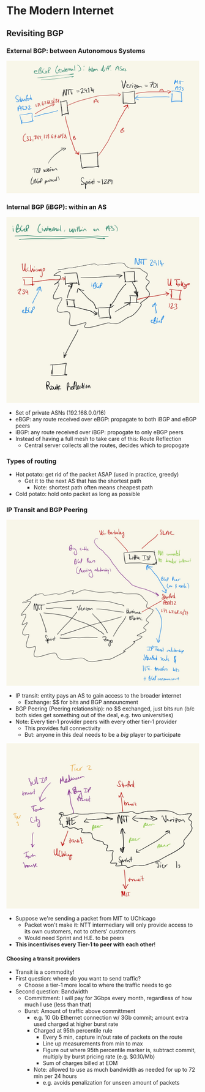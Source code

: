 # The Modern Internet

## Revisiting BGP

### External BGP: between Autonomous Systems

![eBGP topology](./img/2023-01-09-ebgp.jpg)

### Internal BGP (iBGP): within an AS

![iBGP and eBGP topology](./img/2023-01-09-ibgp.jpg)

* Set of private ASNs (192.168.0.0/16)
* eBGP: any route received over eBGP: propagate to both iBGP and eBGP peers
* iBGP: any route received over iBGP: propogate to only eBGP peers
* Instead of having a full mesh to take care of this: Route Reflection
    - Central server collects all the routes, decides which to propogate

### Types of routing

* Hot potato: get rid of the packet ASAP (used in practice, greedy)
    - Get it to the next AS that has the shortest path
        - Note: shortest path often means cheapest path
* Cold potato: hold onto packet as long as possible

### IP Transit and BGP Peering

![IP Transit and BGP Peering topology](./img/2023-01-09-ip-transit-bgp-peering.jpg)

* IP transit: entity pays an AS to gain access to the broader internet
    - Exchange: $$ for bits and BGP announcment
* BGP Peering (Peering relationship): no $$ exchanged, just bits run (b/c both sides get something out of the deal, e.g. two universities)
* Note: Every tier-1 provider peers with every other tier-1 provider
    - This provides full connectivity
    - But: anyone in this deal needs to be a *big* player to participate

![IP transit with Tier-1 and Tier-2 providers](./img/2023-01-09-t2-transit.jpg)

* Suppose we're sending a packet from MIT to UChicago
    - Packet won't make it: NTT intermediary will only provide access to its own customers, not to others' customers
    - Would need Sprint and H.E. to be peers
* **This incentivises every Tier-1 to peer with each other**!

#### Choosing a transit providers

* Transit is a commodity!
* First question: where do you want to send traffic?
    - Choose a tier-1 more local to where the traffic needs to go
* Second question: Bandwidth
    - Committment: I will pay for 3Gbps every month, regardless of how much I use (less than that)
    - Burst: Amount of traffic above committment
        - e.g. 10 Gb Ethernet connection w/ 3Gb commit; amount extra used charged at higher burst rate
        - Charged at 95th percentile rule
            - Every 5 min, capture in/out rate of packets on the route
            - Line up measurements from min to max
            - Figure out where 95th percentile marker is, subtract commit, multiply by burst pricing rate (e.g. $0.10/Mb)
            - Sum of charges billed at EOM
        - Note: allowed to use as much bandwidth as needed for up to 72 min per 24 hours
            - e.g. avoids penalization for unseen amount of packets